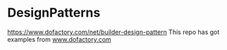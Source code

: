 # DesignPatterns
https://www.dofactory.com/net/builder-design-pattern
This repo has got examples from www.dofactory.com
